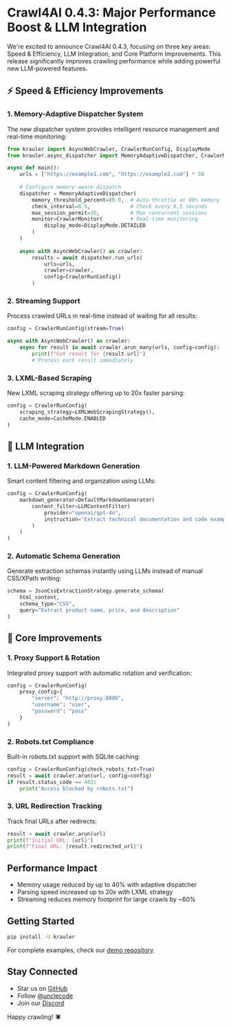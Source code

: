 # Crawl4AI 0.4.3: Major Performance Boost & LLM Integration

We're excited to announce Crawl4AI 0.4.3, focusing on three key areas: Speed & Efficiency, LLM Integration, and Core Platform Improvements. This release significantly improves crawling performance while adding powerful new LLM-powered features.

## ⚡ Speed & Efficiency Improvements

### 1. Memory-Adaptive Dispatcher System
The new dispatcher system provides intelligent resource management and real-time monitoring:

```python
from krauler import AsyncWebCrawler, CrawlerRunConfig, DisplayMode
from krauler.async_dispatcher import MemoryAdaptiveDispatcher, CrawlerMonitor

async def main():
    urls = ["https://example1.com", "https://example2.com"] * 50
    
    # Configure memory-aware dispatch
    dispatcher = MemoryAdaptiveDispatcher(
        memory_threshold_percent=80.0,  # Auto-throttle at 80% memory
        check_interval=0.5,             # Check every 0.5 seconds
        max_session_permit=20,          # Max concurrent sessions
        monitor=CrawlerMonitor(         # Real-time monitoring
            display_mode=DisplayMode.DETAILED
        )
    )
    
    async with AsyncWebCrawler() as crawler:
        results = await dispatcher.run_urls(
            urls=urls,
            crawler=crawler,
            config=CrawlerRunConfig()
        )
```

### 2. Streaming Support
Process crawled URLs in real-time instead of waiting for all results:

```python
config = CrawlerRunConfig(stream=True)

async with AsyncWebCrawler() as crawler:
    async for result in await crawler.arun_many(urls, config=config):
        print(f"Got result for {result.url}")
        # Process each result immediately
```

### 3. LXML-Based Scraping
New LXML scraping strategy offering up to 20x faster parsing:

```python
config = CrawlerRunConfig(
    scraping_strategy=LXMLWebScrapingStrategy(),
    cache_mode=CacheMode.ENABLED
)
```

## 🤖 LLM Integration

### 1. LLM-Powered Markdown Generation
Smart content filtering and organization using LLMs:

```python
config = CrawlerRunConfig(
    markdown_generator=DefaultMarkdownGenerator(
        content_filter=LLMContentFilter(
            provider="openai/gpt-4o",
            instruction="Extract technical documentation and code examples"
        )
    )
)
```

### 2. Automatic Schema Generation
Generate extraction schemas instantly using LLMs instead of manual CSS/XPath writing:

```python
schema = JsonCssExtractionStrategy.generate_schema(
    html_content,
    schema_type="CSS",
    query="Extract product name, price, and description"
)
```

## 🔧 Core Improvements

### 1. Proxy Support & Rotation
Integrated proxy support with automatic rotation and verification:

```python
config = CrawlerRunConfig(
    proxy_config={
        "server": "http://proxy:8080",
        "username": "user",
        "password": "pass"
    }
)
```

### 2. Robots.txt Compliance
Built-in robots.txt support with SQLite caching:

```python
config = CrawlerRunConfig(check_robots_txt=True)
result = await crawler.arun(url, config=config)
if result.status_code == 403:
    print("Access blocked by robots.txt")
```

### 3. URL Redirection Tracking
Track final URLs after redirects:

```python
result = await crawler.arun(url)
print(f"Initial URL: {url}")
print(f"Final URL: {result.redirected_url}")
```

## Performance Impact

- Memory usage reduced by up to 40% with adaptive dispatcher
- Parsing speed increased up to 20x with LXML strategy
- Streaming reduces memory footprint for large crawls by ~60%

## Getting Started

```bash
pip install -U krauler
```

For complete examples, check our [demo repository](https://github.com/unclecode/krauler/examples).

## Stay Connected

- Star us on [GitHub](https://github.com/unclecode/krauler)
- Follow [@unclecode](https://twitter.com/unclecode)
- Join our [Discord](https://discord.gg/krauler)

Happy crawling! 🕷️